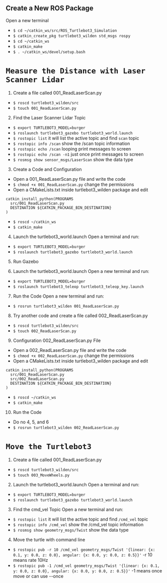 ## Create a New ROS Package

Open a new terminal

- `$ cd ~/catkin_ws/src/ROS_Turtlebot3_Simulation`
- `$ catkin_create_pkg turtlebot3_wilden std_msgs rospy`
- `$ cd ~/catkin_ws`
- `$ catkin_make`
- `$ . ~/catkin_ws/devel/setup.bash`

# `Measure the Distance with Laser Scanner Lidar`

1. Create a file called 001_ReadLaserScan.py

- `$ roscd turtlebot3_wilden/src`
- `$ touch 001_ReadLaserScan.py`

2. Find the Laser Scanner Lidar Topic

- `$ export TURTLEBOT3_MODEL=burger`
- `$ roslaunch turtlebot3_gazebo turtlebot3_world.launch`
- `$ rostopic list` it will list the active topic and find `scan` topic
- `$ rostopic info /scan` show the /scan topic information
- `$ rostopic echo /scan` looping print messages to screen
- `$ rostopic echo /scan -n1` just once print messages to screen
- `$ rosmsg show sensor_msgs/LaserScan` show the data type

3. Create a Code and Configuration

- Open a 001_ReadLaserScan.py file and write the code
- `$ chmod +x 001_ReadLaserScan.py` change the permissions
- Open a CMakeLists.txt inside turtlebot3_wilden package and edit

```
catkin_install_python(PROGRAMS
  src/001_ReadLaserScan.py
  DESTINATION ${CATKIN_PACKAGE_BIN_DESTINATION}
)
```

- `$ roscd ~/catkin_ws`
- `$ catkin_make`

4. Launch the turtlebot3_world.launch
   Open a terminal and run:

- `$ export TURTLEBOT3_MODEL=burger`
- `$ roslaunch turtlebot3_gazebo turtlebot3_world.launch`

5. Run Gazebo

6. Launch the turtlebot3_world.launch
   Open a new terminal and run:

- `$ export TURTLEBOT3_MODEL=burger`
- `$ roslaunch turtlebot3_teleop turtlebot3_teleop_key.launch`

7. Run the Code
   Open a new terminal and run:

- `$ rosrun turtlebot3_wilden 001_ReadLaserScan.py`

8. Try another code and create a file called 002_ReadLaserScan.py

- `$ roscd turtlebot3_wilden/src`
- `$ touch 002_ReadLaserScan.py`

9. Configuration 002_ReadLaserScan.py File

- Open a 002_ReadLaserScan.py file and write the code
- `$ chmod +x 002_ReadLaserScan.py` change the permissions
- Open a CMakeLists.txt inside turtlebot3_wilden package and edit

```
catkin_install_python(PROGRAMS
  src/001_ReadLaserScan.py
  src/002_ReadLaserScan.py
  DESTINATION ${CATKIN_PACKAGE_BIN_DESTINATION}
)
```

- `$ roscd ~/catkin_ws`
- `$ catkin_make`

10. Run the Code

- Do no 4, 5, and 6
- `$ rosrun turtlebot3_wilden 002_ReadLaserScan.py`

# `Move the Turtlebot3`

1. Create a file called 001_ReadLaserScan.py

- `$ roscd turtlebot3_wilden/src`
- `$ touch 003_MoveWheels.py`

2. Launch the turtlebot3_world.launch
   Open a terminal and run:

- `$ export TURTLEBOT3_MODEL=burger`
- `$ roslaunch turtlebot3_gazebo turtlebot3_world.launch`

3. Find the cmd_vel Topic
   Open a new terminal and run:

- `$ rostopic list` it will list the active topic and find `/cmd_vel` topic
- `$ rostopic info /cmd_vel` show the /cmd_vel topic information
- `$ rosmsg show geometry_msgs/Twist` show the data type

4. Move the turtle with command line

- `$ rostopic pub -r 10 /cmd_vel geometry_msgs/Twist '{linear: {x: 0.1, y: 0.0, z: 0.0}, angular: {x: 0.0, y: 0.0, z: 0.5}}'` -r 10 means rate 10Hz
- `$ rostopic pub -1 /cmd_vel geometry_msgs/Twist '{linear: {x: 0.1, y: 0.0, z: 0.0}, angular: {x: 0.0, y: 0.0, z: 0.5}}'` -1 means once move or can use --once
